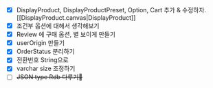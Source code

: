 - [x] DisplayProduct, DisplayProductPreset, Option, Cart 추가 & 수정하자. [[DisplayProduct.canvas|DisplayProduct]]
- [x] 조건부 옵션에 대해서 생각해보기
- [x] Review 에 구매 옵션, 별 보이게 만들기
- [x] userOrigin 만들기
- [x] OrderStatus 분리하기
- [x] 전환번호 String으로
- [x] varchar size 조정하기
- [ ] ~~JSON type Rdb 다루기~~